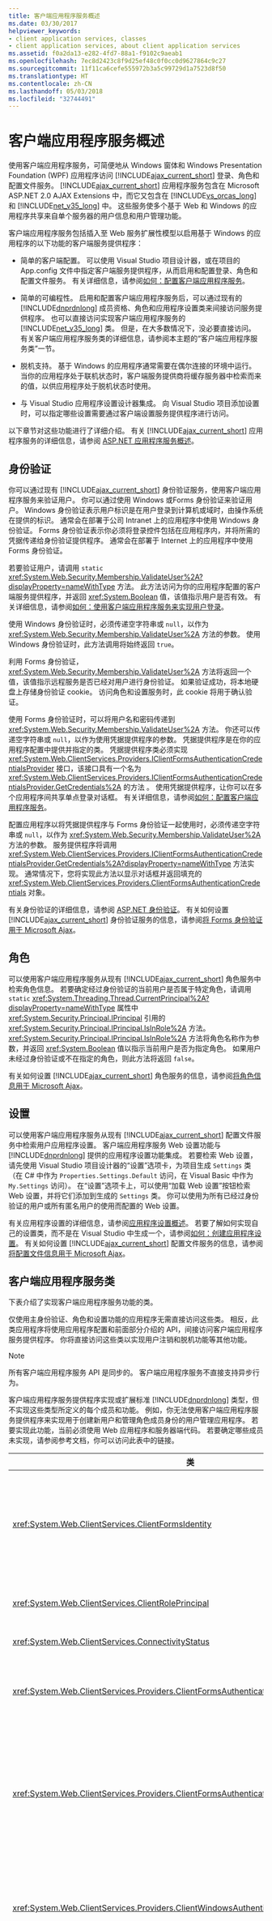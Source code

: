 ```yaml
---
title: 客户端应用程序服务概述
ms.date: 03/30/2017
helpviewer_keywords:
- client application services, classes
- client application services, about client application services
ms.assetid: f0a2da13-e282-4fd7-88a1-f9102c9aeab1
ms.openlocfilehash: 7ec8d2423c8f9d25ef48c0f0cc0d9627864c9c27
ms.sourcegitcommit: 11f11ca6cefe555972b3a5c99729d1a7523d8f50
ms.translationtype: HT
ms.contentlocale: zh-CN
ms.lasthandoff: 05/03/2018
ms.locfileid: "32744491"
---
```

# <a name="client-application-services-overview"></a>客户端应用程序服务概述
使用客户端应用程序服务，可简便地从 Windows 窗体和 Windows Presentation Foundation (WPF) 应用程序访问 [!INCLUDE[ajax_current_short](../../../includes/ajax-current-short-md.md)] 登录、角色和配置文件服务。 [!INCLUDE[ajax_current_short](../../../includes/ajax-current-short-md.md)] 应用程序服务包含在 Microsoft ASP.NET 2.0 AJAX Extensions 中，而它又包含在 [!INCLUDE[vs_orcas_long](../../../includes/vs-orcas-long-md.md)] 和 [!INCLUDE[net_v35_long](../../../includes/net-v35-long-md.md)] 中。 这些服务使多个基于 Web 和 Windows 的应用程序共享来自单个服务器的用户信息和用户管理功能。  
  
 客户端应用程序服务包括插入至 Web 服务扩展性模型以启用基于 Windows 的应用程序的以下功能的客户端服务提供程序：  
  
-   简单的客户端配置。 可以使用 Visual Studio 项目设计器，或在项目的 App.config 文件中指定客户端服务提供程序，从而启用和配置登录、角色和配置文件服务。 有关详细信息，请参阅[如何：配置客户端应用程序服务](../../../docs/framework/common-client-technologies/how-to-configure-client-application-services.md)。  
  
-   简单的可编程性。 启用和配置客户端应用程序服务后，可以通过现有的 [!INCLUDE[dnprdnlong](../../../includes/dnprdnlong-md.md)] 成员资格、角色和应用程序设置类来间接访问服务提供程序。 也可以直接访问实现客户端应用程序服务的 [!INCLUDE[net_v35_long](../../../includes/net-v35-long-md.md)] 类。 但是，在大多数情况下，没必要直接访问。 有关客户端应用程序服务类的详细信息，请参阅本主题的“客户端应用程序服务类”一节。  
  
-   脱机支持。 基于 Windows 的应用程序通常需要在偶尔连接的环境中运行。 当你的应用程序处于联机状态时，客户端服务提供商将缓存服务器中检索而来的值，以供应用程序处于脱机状态时使用。  
  
-   与 Visual Studio 应用程序设置设计器集成。 向 Visual Studio 项目添加设置时，可以指定哪些设置需要通过客户端设置服务提供程序进行访问。  
  
 以下章节对这些功能进行了详细介绍。 有关 [!INCLUDE[ajax_current_short](../../../includes/ajax-current-short-md.md)] 应用程序服务的详细信息，请参阅 [ASP.NET 应用程序服务概述](http://msdn.microsoft.com/library/1162e529-0d70-44b2-b3ab-83e60c695013)。  
  
## <a name="authentication"></a>身份验证  
 你可以通过现有 [!INCLUDE[ajax_current_short](../../../includes/ajax-current-short-md.md)] 身份验证服务，使用客户端应用程序服务来验证用户。 你可以通过使用 Windows 或Forms 身份验证来验证用户。 Windows 身份验证表示用户标识是在用户登录到计算机或域时，由操作系统在提供的标识。 通常会在部署于公司 Intranet 上的应用程序中使用 Windows 身份验证。 Forms 身份验证表示你必须将登录控件包括在应用程序内，并将所需的凭据传递给身份验证提供程序。 通常会在部署于 Internet 上的应用程序中使用 Forms 身份验证。  
  
 若要验证用户，请调用 `static` <xref:System.Web.Security.Membership.ValidateUser%2A?displayProperty=nameWithType> 方法。 此方法访问为你的应用程序配置的客户端服务提供程序，并返回 <xref:System.Boolean> 值，该值指示用户是否有效。 有关详细信息，请参阅[如何：使用客户端应用程序服务来实现用户登录](../../../docs/framework/common-client-technologies/how-to-implement-user-login-with-client-application-services.md)。  
  
 使用 Windows 身份验证时，必须传递空字符串或 `null`，以作为 <xref:System.Web.Security.Membership.ValidateUser%2A> 方法的参数。 使用 Windows 身份验证时，此方法调用将始终返回 `true`。  
  
 利用 Forms 身份验证，<xref:System.Web.Security.Membership.ValidateUser%2A> 方法将返回一个值，该值指示远程服务是否已经对用户进行身份验证。 如果验证成功，将本地硬盘上存储身份验证 cookie。 访问角色和设置服务时，此 cookie 将用于确认验证。  
  
 使用 Forms 身份验证时，可以将用户名和密码传递到 <xref:System.Web.Security.Membership.ValidateUser%2A> 方法。 你还可以传递空字符串或 `null`，以作为使用凭据提供程序的参数。 凭据提供程序是在你的应用程序配置中提供并指定的类。 凭据提供程序类必须实现 <xref:System.Web.ClientServices.Providers.IClientFormsAuthenticationCredentialsProvider> 接口，该接口具有一个名为 <xref:System.Web.ClientServices.Providers.IClientFormsAuthenticationCredentialsProvider.GetCredentials%2A> 的方法 。 使用凭据提供程序，让你可以在多个应用程序间共享单点登录对话框。 有关详细信息，请参阅[如何：配置客户端应用程序服务](../../../docs/framework/common-client-technologies/how-to-configure-client-application-services.md)。  
  
 配置应用程序以将凭据提供程序与 Forms 身份验证一起使用时，必须传递空字符串或 `null`，以作为 <xref:System.Web.Security.Membership.ValidateUser%2A> 方法的参数。 服务提供程序将调用 <xref:System.Web.ClientServices.Providers.IClientFormsAuthenticationCredentialsProvider.GetCredentials%2A?displayProperty=nameWithType> 方法实现。 通常情况下，您将实现此方法以显示对话框并返回填充的 <xref:System.Web.ClientServices.Providers.ClientFormsAuthenticationCredentials> 对象。  
  
 有关身份验证的详细信息，请参阅 [ASP.NET 身份验证](http://msdn.microsoft.com/library/fc10b0ef-4ce4-4a7f-9174-886325221ee1)。 有关如何设置 [!INCLUDE[ajax_current_short](../../../includes/ajax-current-short-md.md)] 身份验证服务的信息，请参阅[将 Forms 身份验证用于 Microsoft Ajax](http://msdn.microsoft.com/library/c50f7dc5-323c-4c63-b4f3-96edfc1e815e)。  
  
## <a name="roles"></a>角色  
 可以使用客户端应用程序服务从现有 [!INCLUDE[ajax_current_short](../../../includes/ajax-current-short-md.md)] 角色服务中检索角色信息。 若要确定经过身份验证的当前用户是否属于特定角色，请调用 `static` <xref:System.Threading.Thread.CurrentPrincipal%2A?displayProperty=nameWithType> 属性中 <xref:System.Security.Principal.IPrincipal> 引用的 <xref:System.Security.Principal.IPrincipal.IsInRole%2A> 方法。 <xref:System.Security.Principal.IPrincipal.IsInRole%2A> 方法将角色名称作为参数，并返回 <xref:System.Boolean> 值以指示当前用户是否为指定角色。 如果用户未经过身份验证或不在指定的角色，则此方法将返回 `false`。  
  
 有关如何设置 [!INCLUDE[ajax_current_short](../../../includes/ajax-current-short-md.md)] 角色服务的信息，请参阅[将角色信息用于 Microsoft Ajax](http://msdn.microsoft.com/library/280f6ad9-ba1a-4fc9-b0cc-22e39e54a82d)。  
  
## <a name="settings"></a>设置  
 可以使用客户端应用程序服务从现有 [!INCLUDE[ajax_current_short](../../../includes/ajax-current-short-md.md)] 配置文件服务中检索用户应用程序设置。 客户端应用程序服务 Web 设置功能与 [!INCLUDE[dnprdnlong](../../../includes/dnprdnlong-md.md)] 提供的应用程序设置功能集成。 若要检索 Web 设置，请先使用 Visual Studio 项目设计器的“设置”选项卡，为项目生成 `Settings` 类（在 C# 中作为 `Properties.Settings.Default` 访问，在 Visual Basic 中作为 `My.Settings` 访问）。 在“设置”选项卡上，可以使用“加载 Web 设置”按钮检索 Web 设置，并将它们添加到生成的 `Settings` 类。 你可以使用为所有已经过身份验证的用户或所有匿名用户的使用而配置的 Web 设置。  
  
 有关应用程序设置的详细信息，请参阅[应用程序设置概述](../../../docs/framework/winforms/advanced/application-settings-overview.md)。 若要了解如何实现自己的设置类，而不是在 Visual Studio 中生成一个，请参阅[如何：创建应用程序设置](../../../docs/framework/winforms/advanced/how-to-create-application-settings.md)。 有关如何设置 [!INCLUDE[ajax_current_short](../../../includes/ajax-current-short-md.md)] 配置文件服务的信息，请参阅[将配置文件信息用于 Microsoft Ajax](http://msdn.microsoft.com/library/91239ae6-d01c-4f4e-a433-eb9040dbed61)。  
  
## <a name="client-application-services-classes"></a>客户端应用程序服务类  
 下表介绍了实现客户端应用程序服务功能的类。  
  
 仅使用主身份验证、角色和设置功能的应用程序无需直接访问这些类。 相反，此类应用程序将使用应用程序配置和前面部分介绍的 API，间接访问客户端应用程序服务提供程序。 你将直接访问这些类以实现用户注销和脱机功能等其他功能。  
  
> [!NOTE]
>  所有客户端应用程序服务 API 是同步的。 客户端应用程序服务不直接支持异步行为。  
  
 客户端应用程序服务提供程序实现或扩展标准 [!INCLUDE[dnprdnlong](../../../includes/dnprdnlong-md.md)] 类型，但不实现这些类型所定义的每个成员和功能。 例如，你无法使用客户端应用程序服务提供程序来实现用于创建新用户和管理角色成员身份的用户管理应用程序。 若要实现此功能，当前必须使用 Web 应用程序和服务器端代码。 若要确定哪些成员未实现，请参阅参考文档，你可以访问此表中的链接。  
  
|类|描述|  
|-----------|-----------------|  
|<xref:System.Web.ClientServices.ClientFormsIdentity>|此类管理用于 Forms 身份验证的用户标识和身份验证 cookie。<br /><br /> 直接访问此类的主要目的是调用 <xref:System.Web.ClientServices.ClientFormsIdentity.RevalidateUser%2A> 方法，该方法以无提示方式重新验证用户（例如，从脱机切换到联机模式时）。<br /><br /> 使用 Forms 身份验证对用户进行身份验证后，你可以通过经 `static` <xref:System.Threading.Thread.CurrentPrincipal%2A?displayProperty=nameWithType> 属性检索的 <xref:System.Security.Principal.IPrincipal> 引用的 <xref:System.Security.Principal.IPrincipal.Identity%2A> 属性来检索此类的实例。|  
|<xref:System.Web.ClientServices.ClientRolePrincipal>|此类管理用户角色。<br /><br /> 此类不包含任何不能间接访问的成员。 但是，对用户进行身份验证后，你可以通过 `static` <xref:System.Threading.Thread.CurrentPrincipal%2A?displayProperty=nameWithType> 属性访问此类的实例。|  
|<xref:System.Web.ClientServices.ConnectivityStatus>|此类提供用于将应用程序切换到脱机模式的 `static` <xref:System.Web.ClientServices.ConnectivityStatus.IsOffline%2A> 属性。|  
|<xref:System.Web.ClientServices.Providers.ClientFormsAuthenticationCredentials>|此类表示用户凭据。<br /><br /> 实现 <xref:System.Web.ClientServices.Providers.IClientFormsAuthenticationCredentialsProvider> 接口时，你只能将此类用作 <xref:System.Web.ClientServices.Providers.IClientFormsAuthenticationCredentialsProvider.GetCredentials%2A> 方法的返回值类型。|  
|<xref:System.Web.ClientServices.Providers.ClientFormsAuthenticationMembershipProvider>|此类管理 Forms 身份验证的远程身份验证服务的访问。<br /><br /> 直接访问此类的主要目的是使用他的 <xref:System.Web.ClientServices.Providers.ClientFormsAuthenticationMembershipProvider.Logout%2A> 和 <xref:System.Web.ClientServices.Providers.ClientFormsAuthenticationMembershipProvider.UserValidated> 成员，它们未能由基类 <xref:System.Web.Security.MembershipProvider> 实现。 你还可以使用 <xref:System.Web.ClientServices.Providers.ClientFormsAuthenticationMembershipProvider.ServiceUri%2A> 属性，以编程方式设置服务位置。<br /><br /> 你可以通过 `static` <xref:System.Web.Security.Membership.Provider%2A?displayProperty=nameWithType> 属性检索此类的实例。|  
|<xref:System.Web.ClientServices.Providers.ClientWindowsAuthenticationMembershipProvider>|此类管理 Windows 身份验证。<br /><br /> 直接访问此类的主要目的是调用他的 <xref:System.Web.ClientServices.Providers.ClientWindowsAuthenticationMembershipProvider.Logout%2A> 方法。 注销后，Windows 仍将保留对用户的身份验证，但将不能访问远程应用程序服务。<br /><br /> 你可以通过 `static` <xref:System.Web.Security.Membership.Provider%2A?displayProperty=nameWithType> 属性检索此类的实例。|  
|<xref:System.Web.ClientServices.Providers.ClientRoleProvider>|此类管理远程角色服务访问。<br /><br /> 访问此类的主要目的是调用他的 <xref:System.Web.ClientServices.Providers.ClientRoleProvider.ResetCache%2A> 方法。 如果你的应用程序配置为使用非零角色服务缓存超时值，则这样做很有用。 有关详细信息，请参阅[如何：配置客户端应用程序服务](../../../docs/framework/common-client-technologies/how-to-configure-client-application-services.md)。 你还可以使用 <xref:System.Web.ClientServices.Providers.ClientRoleProvider.ServiceUri%2A> 属性，以编程方式设置服务位置。<br /><br /> 你可以通过 `static` <xref:System.Web.Security.Roles.Provider%2A?displayProperty=nameWithType> 属性检索此类的实例。|  
|<xref:System.Web.ClientServices.Providers.ClientSettingsProvider>|此类管理远程 Web 设置服务访问。<br /><br /> 访问此类的主要目的是处理 <xref:System.Web.ClientServices.Providers.ClientSettingsProvider.SettingsSaved> 事件。 你还可以使用 <xref:System.Web.ClientServices.Providers.ClientSettingsProvider.ServiceUri%2A> 属性，以编程方式设置服务位置。|  
|<xref:System.Web.ClientServices.Providers.IClientFormsAuthenticationCredentialsProvider>|此接口为你的应用程序提供了一个间接获取用于验证的用户凭据的方法，如本主题的身份验证部分前面的说明所述。 有关详细信息，请参阅[如何：配置客户端应用程序服务](../../../docs/framework/common-client-technologies/how-to-configure-client-application-services.md)。|  
|<xref:System.Web.ClientServices.Providers.SettingsSavedEventArgs>|此类提供在 <xref:System.Web.ClientServices.Providers.ClientSettingsProvider.SettingsSaved?displayProperty=nameWithType> 事件处理程序中使用的 <xref:System.Web.ClientServices.Providers.SettingsSavedEventArgs.FailedSettingsList%2A> 属性。|  
|<xref:System.Web.ClientServices.Providers.UserValidatedEventArgs>|此类提供在 <xref:System.Web.ClientServices.Providers.ClientFormsAuthenticationMembershipProvider.UserValidated> 事件处理程序中使用的 <xref:System.Web.ClientServices.Providers.UserValidatedEventArgs.UserName%2A> 属性。|  
  
## <a name="see-also"></a>请参阅  
 [客户端应用程序服务](../../../docs/framework/common-client-technologies/client-application-services.md)  
 [如何：配置客户端应用程序服务](../../../docs/framework/common-client-technologies/how-to-configure-client-application-services.md)  
 [如何：使用客户端应用程序服务来实现用户登录](../../../docs/framework/common-client-technologies/how-to-implement-user-login-with-client-application-services.md)  
 [演练：使用客户端应用程序服务](../../../docs/framework/common-client-technologies/walkthrough-using-client-application-services.md)  
 [应用程序设置概述](../../../docs/framework/winforms/advanced/application-settings-overview.md)  
 [ASP.NET 应用程序服务概述](http://msdn.microsoft.com/library/1162e529-0d70-44b2-b3ab-83e60c695013)  
 [将 Forms 身份验证用于 Microsoft Ajax](http://msdn.microsoft.com/library/c50f7dc5-323c-4c63-b4f3-96edfc1e815e)  
 [将角色信息用于 Microsoft Ajax](http://msdn.microsoft.com/library/280f6ad9-ba1a-4fc9-b0cc-22e39e54a82d)  
 [将配置文件信息用于 Microsoft Ajax](http://msdn.microsoft.com/library/91239ae6-d01c-4f4e-a433-eb9040dbed61)  
 [ASP.NET 身份验证](http://msdn.microsoft.com/library/fc10b0ef-4ce4-4a7f-9174-886325221ee1)  
 [使用角色管理授权](http://msdn.microsoft.com/library/01954ce4-39a2-487f-8153-a69f6f6f3195)  
 [为 SQL Server 创建和配置应用程序服务数据库](http://msdn.microsoft.com/library/ab894e83-7e2f-4af8-a116-b1bff8f815b2)
